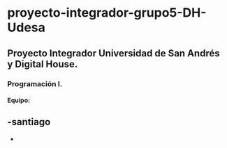 # proyecto-integrador-grupo5-DH-Udesa
## Proyecto Integrador Universidad de San Andrés y Digital House. 
### Programación I. 

#### Equipo:
-santiago
-
-